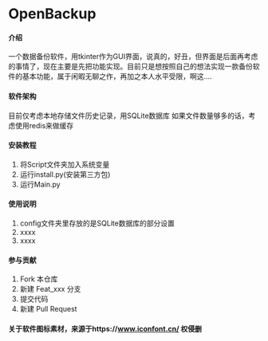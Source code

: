 # OpenBackup

#### 介绍

一个数据备份软件，用tkinter作为GUI界面，说真的，好丑，但界面是后面再考虑的事情了，现在主要是先把功能实现。目前只是想按照自己的想法实现一款备份软件的基本功能，属于闲暇无聊之作，再加之本人水平受限，啊这....

#### 软件架构

目前仅考虑本地存储文件历史记录，用SQLite数据库 如果文件数量够多的话，考虑使用redis来做缓存

#### 安装教程

1. 将Script文件夹加入系统变量
2. 运行install.py(安装第三方包)
3. 运行Main.py

#### 使用说明

1. config文件夹里存放的是SQLite数据库的部分设置
2. xxxx
3. xxxx

#### 参与贡献

1. Fork 本仓库
2. 新建 Feat_xxx 分支
3. 提交代码
4. 新建 Pull Request

#### 关于软件图标素材，来源于https://www.iconfont.cn/ 权侵删

